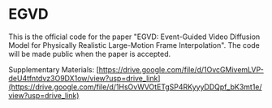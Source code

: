 # EGVD
This is the official code for the paper "EGVD: Event-Guided Video Diffusion Model for Physically Realistic Large-Motion Frame Interpolation". The code will be made public when the paper is accepted.


Supplementary Materials: [https://drive.google.com/file/d/1OvcGMivemLVP-deU4tfntdvz3O9DX1ow/view?usp=drive_link](https://drive.google.com/file/d/1HsOvWVOtETgSP4RKyyyDDQpf_bK3mt1e/view?usp=drive_link)
